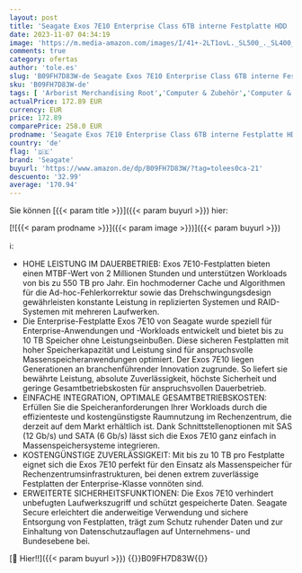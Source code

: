 ```yaml
---
layout: post
title: 'Seagate Exos 7E10 Enterprise Class 6TB interne Festplatte HDD  3.5 Zoll  Modellnr.: ST6000NM019B'
date: 2023-11-07 04:34:19
image: 'https://m.media-amazon.com/images/I/41+-2LT1ovL._SL500_._SL400_.jpg'
comments: true
category: ofertas
author: 'tole.es'
slug: 'B09FH7D83W-de Seagate Exos 7E10 Enterprise Class 6TB interne Festplatte...'
sku: 'B09FH7D83W-de'
tags: [ 'Arborist Merchandising Root','Computer & Zubehör','Computer & Zubehör: Produkte mit Umwelt-Label','Datenspeicher','Interne Festplatten','Interner Speicher','Self Service','Special Features Stores','a4cbee59-f823-40fe-831a-7de64f655f6f_0','a4cbee59-f823-40fe-831a-7de64f655f6f_1301','seagate','🇩🇪', ]
actualPrice: 172.89 EUR
currency: EUR
price: 172.89
comparePrice: 258.0 EUR
prodname: 'Seagate Exos 7E10 Enterprise Class 6TB interne Festplatte HDD  3.5 Zoll  Modellnr.: ST6000NM019B'
country: 'de'
flag: '🇩🇪'
brand: 'Seagate'
buyurl: 'https://www.amazon.de/dp/B09FH7D83W/?tag=tolees0ca-21'
descuento: '32.99'
average: '170.94'
---
```


Sie können [{{< param title >}}]({{< param buyurl >}}) hier:

[![{{< param prodname >}}]({{< param image >}})]({{< param buyurl >}})

ℹ️:

- HOHE LEISTUNG IM DAUERBETRIEB: Exos 7E10-Festplatten bieten einen MTBF-Wert von 2 Millionen Stunden und unterstützen Workloads von bis zu 550 TB pro Jahr. Ein hochmoderner Cache und Algorithmen für die Ad-hoc-Fehlerkorrektur sowie das Drehschwingungsdesign gewährleisten konstante Leistung in replizierten Systemen und RAID-Systemen mit mehreren Laufwerken.
- Die Enterprise-Festplatte Exos 7E10 von Seagate wurde speziell für Enterprise-Anwendungen und -Workloads entwickelt und bietet bis zu 10 TB Speicher ohne Leistungseinbußen. Diese sicheren Festplatten mit hoher Speicherkapazität und Leistung sind für anspruchsvolle Massenspeicheranwendungen optimiert. Der Exos 7E10 liegen Generationen an branchenführender Innovation zugrunde. So liefert sie bewährte Leistung, absolute Zuverlässigkeit, höchste Sicherheit und geringe Gesamtbetriebskosten für anspruchsvollen Dauerbetrieb.
- EINFACHE INTEGRATION, OPTIMALE GESAMTBETRIEBSKOSTEN: Erfüllen Sie die Speicheranforderungen Ihrer Workloads durch die effizienteste und kostengünstigste Raumnutzung im Rechenzentrum, die derzeit auf dem Markt erhältlich ist. Dank Schnittstellenoptionen mit SAS (12 Gb/s) und SATA (6 Gb/s) lässt sich die Exos 7E10 ganz einfach in Massenspeichersysteme integrieren.
- KOSTENGÜNSTIGE ZUVERLÄSSIGKEIT: Mit bis zu 10 TB pro Festplatte eignet sich die Exos 7E10 perfekt für den Einsatz als Massenspeicher für Rechenzentrumsinfrastrukturen, bei denen extrem zuverlässige Festplatten der Enterprise-Klasse vonnöten sind.
- ERWEITERTE SICHERHEITSFUNKTIONEN: Die Exos 7E10 verhindert unbefugten Laufwerkszugriff und schützt gespeicherte Daten. Seagate Secure erleichtert die anderweitige Verwendung und sichere Entsorgung von Festplatten, trägt zum Schutz ruhender Daten und zur Einhaltung von Datenschutzauflagen auf Unternehmens- und Bundesebene bei.

[🛒 Hier!!]({{< param buyurl >}})
{{<world>}}B09FH7D83W{{</world>}}
